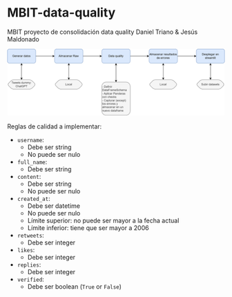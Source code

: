 # MBIT-data-quality
MBIT proyecto de consolidación data quality Daniel Triano &amp; Jesús Maldonado

![Diagram](MBIT-data-quality.drawio.png)

Reglas de calidad a implementar:
- `username`:
    - Debe ser string
    - No puede ser nulo
- `full_name`:
    - Debe ser string
- `content`:
    - Debe ser string
    - No puede ser nulo
- `created_at`:
    - Debe ser datetime
    - No puede ser nulo
    - Límite superior: no puede ser mayor a la fecha actual
    - Límite inferior: tiene que ser mayor a 2006
- `retweets`:
    - Debe ser integer
- `likes`:
    - Debe ser integer
- `replies`:
    - Debe ser integer
- `verified`:
    - Debe ser boolean (`True` or `False`)
